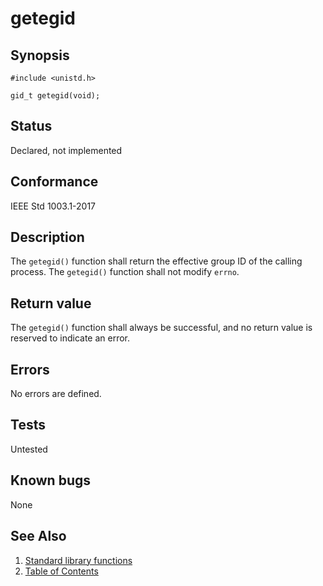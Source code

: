 # getegid

## Synopsis

`#include <unistd.h>`

`gid_t getegid(void);`

## Status

Declared, not implemented

## Conformance

IEEE Std 1003.1-2017

## Description

The `getegid()` function shall return the effective group ID of the calling process. The `getegid()` function shall
not modify `errno`.

## Return value

The `getegid()` function shall always be successful, and no return value is reserved to indicate an error.

## Errors

No errors are defined.

## Tests

Untested

## Known bugs

None

## See Also

1. [Standard library functions](../README.md)
2. [Table of Contents](../../../README.md)
